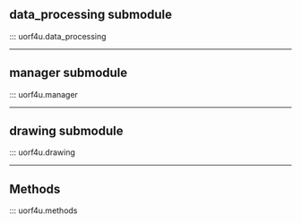 
## data_processing submodule

::: uorf4u.data_processing

---

## manager submodule

::: uorf4u.manager

---

## drawing submodule

::: uorf4u.drawing

---

## Methods

::: uorf4u.methods

